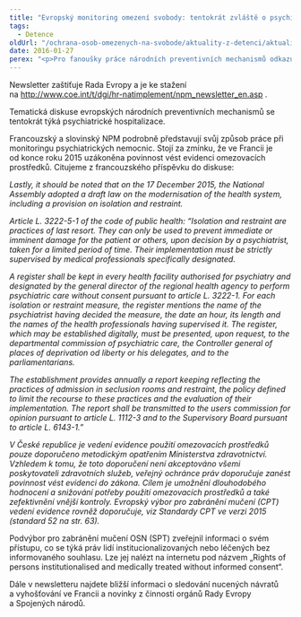 ```yaml
---
title: "Evropský monitoring omezení svobody: tentokrát zvláště o psychiatrické detenci"
tags:
  - Detence
oldUrl: "/ochrana-osob-omezenych-na-svobode/aktuality-z-detenci/aktuality-z-detenci-2016/evropsky-monitoring-omezeni-svobody-tentokrat-zvlaste-o-psychiatricke-detenci/"
date: 2016-01-27
perex: "<p>Pro fanoušky práce národních preventivních mechanismů odkazujeme na vydání č. 70/71 evropského newsletteru, které zahrnuje listopad a prosinec 2015. </p>"
---
```


<!-- imported from the old website -->

<p>Newsletter zaštiťuje Rada Evropy a je ke stažení na <a title="Otevření do nového okna" href="http://www.coe.int/t/dgi/hr-natimplement/npm_newsletter_en.asp" target="_blank">http://www.coe.int/t/dgi/hr-natimplement/npm_newsletter_en.asp</a> . </p> <p>Tematická diskuse evropských národních preventivních mechanismů se tentokrát týká psychiatrické hospitalizace. </p> <p>Francouzský a slovinský NPM podrobně představují svůj způsob práce při monitoringu psychiatrických nemocnic. Stojí za zmínku, že ve Francii je od konce roku 2015 uzákoněna povinnost vést evidenci omezovacích prostředků. Citujeme z francouzského příspěvku do diskuse:</p> <p><i>Lastly, it should be noted that on the 17 December 2015, the National Assembly adopted a draft law on the modernisation of the health system, including a provision on isolation and restraint.</i></p> <p><i>Article L. 3222-5-1 of the code of public health: “Isolation and restraint are practices of last resort. They can only be used to prevent immediate or imminent damage for the patient or others, upon decision by a psychiatrist, taken for a limited period of time. Their implementation must be strictly supervised by medical professionals specifically designated.</i></p> <p><i>A register shall be kept in every health facility authorised for psychiatry and designated by the general director of the regional health agency to perform psychiatric care without consent pursuant to article L. 3222-1. For each isolation or restraint measure, the register mentions the name of the psychiatrist having decided the measure, the date an hour, its length and the names of the health professionals having supervised it. The register, which may be established digitally, must be presented, upon request, to the departmental commission of psychiatric care, the Controller general of places of deprivation od liberty or his delegates, and to the parliamentarians.</i></p> <p><i>The establishment provides annually a report keeping reflecting the practices of admission in seclusion rooms and restraint, the policy defined to limit the recourse to these practices and the evaluation of their implementation. The report shall be transmitted to the users commission for opinion pursuant to article L. 1112-3 and to the Supervisory Board pursuant to article L. 6143-1.”</i></p> <p><i>V České republice je vedení evidence použití omezovacích prostředků pouze doporučeno metodickým opatřením Ministerstva zdravotnictví. Vzhledem k tomu, že toto doporučení není akceptováno všemi poskytovateli zdravotních služeb, veřejný ochránce práv doporučuje zanést povinnost vést evidenci do zákona. Cílem je umožnění dlouhodobého hodnocení a snižování potřeby použití omezovacích prostředků a také zefektivnění vnější kontroly. Evropský výbor pro zabránění mučení (CPT) vedení evidence rovněž doporučuje, viz Standardy CPT ve verzi 2015 (standard 52 na str. 63). </i></p> <p>Podvýbor pro zabránění mučení OSN (SPT) zveřejnil informaci o svém přístupu, co se týká práv lidí institucionalizovaných nebo léčených bez informovaného souhlasu. Lze jej nalézt na internetu pod názvem „Rights of persons institutionalised and medically treated without informed consent“.</p> <p>Dále v newsletteru najdete bližší informaci o sledování nucených návratů a vyhošťování ve Francii a novinky z činnosti <a name="_GoBack"></a>orgánů Rady Evropy a Spojených národů.</p>

